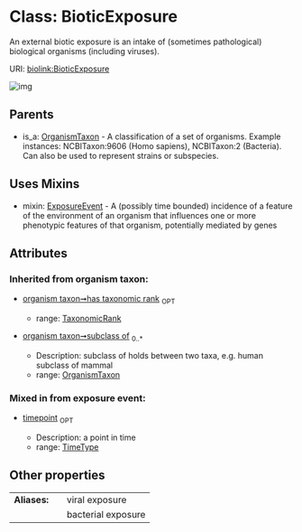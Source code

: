 
# Class: BioticExposure


An external biotic exposure is an intake of (sometimes pathological) biological organisms (including viruses).

URI: [biolink:BioticExposure](https://w3id.org/biolink/vocab/BioticExposure)


![img](http://yuml.me/diagram/nofunky;dir:TB/class/[TaxonomicRank],[OrganismTaxon],[ExposureEvent],[BioticExposure&#124;timepoint:time_type%20%3F]uses%20-.->[ExposureEvent],[OrganismTaxon]^-[BioticExposure])

## Parents

 *  is_a: [OrganismTaxon](OrganismTaxon.md) - A classification of a set of organisms. Example instances: NCBITaxon:9606 (Homo sapiens), NCBITaxon:2 (Bacteria). Can also be used to represent strains or subspecies.

## Uses Mixins

 *  mixin: [ExposureEvent](ExposureEvent.md) - A (possibly time bounded) incidence of a feature of the environment of an organism that influences one or more phenotypic features of that organism, potentially mediated by genes

## Attributes


### Inherited from organism taxon:

 * [organism taxon➞has taxonomic rank](organism_taxon_has_taxonomic_rank.md)  <sub>OPT</sub>

     * range: [TaxonomicRank](TaxonomicRank.md)
 * [organism taxon➞subclass of](organism_taxon_subclass_of.md)  <sub>0..*</sub>

     * Description: subclass of holds between two taxa, e.g. human subclass of mammal
     * range: [OrganismTaxon](OrganismTaxon.md)

### Mixed in from exposure event:

 * [timepoint](timepoint.md)  <sub>OPT</sub>

     * Description: a point in time
     * range: [TimeType](types/TimeType.md)

## Other properties

|  |  |  |
| --- | --- | --- |
| **Aliases:** | | viral exposure |
|  | | bacterial exposure |


